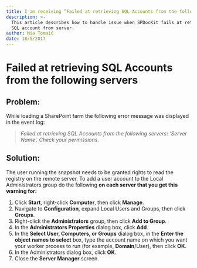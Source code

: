 ```yaml
---
title: I am receiving ”Failed at retrieving SQL Accounts from the following servers".
description: >-
  This article describes how to handle issue when SPDocKit fails at retrieving
  SQL account from server.
author: Mia Tomaić
date: 18/5/2017
---
```


# Failed at retrieving SQL Accounts from the following servers

## Problem:

While loading a SharePoint farm the following error message was displayed in the event log:

> _Failed at retrieving SQL Accounts from the following servers: ‘Server Name’. Check your permissions._

## Solution:

The user running the snapshot needs to be granted rights to read the registry on the remote server. To add a user account to the Local Administrators group do the following **on each server that you get this warning for:**

1. Click **Start**, right-click **Computer**, then click **Manage**.
2. Navigate to **Configuration**, expand Local Users and Groups, then click **Groups**.
3. Right-click the **Administrators** group, then click **Add to Group**.
4. In the **Administrators Properties** dialog box, click **Add**.
5. In the **Select User, Computers, or Groups** dialog box, in the **Enter the object names to select** box, type the account name on which you want your worker process to run \(for example, **Domain**/User\), then click **OK**.
6. In the Administrators dialog box, click **OK**.
7. Close the **Server Manager** screen.

